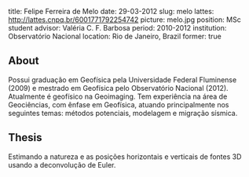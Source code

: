title: Felipe Ferreira de Melo
date: 29-03-2012
slug: melo
lattes: http://lattes.cnpq.br/6001771792254742
picture: melo.jpg
position: MSc student
advisor: Valéria C. F. Barbosa
period: 2010-2012
institution: Observatório Nacional
location: Rio de Janeiro, Brazil
former: true

## About

Possui graduação em Geofísica pela Universidade Federal Fluminense (2009) e
mestrado em Geofísica pelo Observatório Nacional (2012). Atualmente é geofísico
na Geoimaging. Tem experiência na área de Geociências, com ênfase em Geofísica,
atuando principalmente nos seguintes temas: métodos potenciais, modelagem e
migração sísmica.

## Thesis

Estimando a natureza e as posições horizontais e verticais de fontes 3D usando
a deconvolução de Euler.

